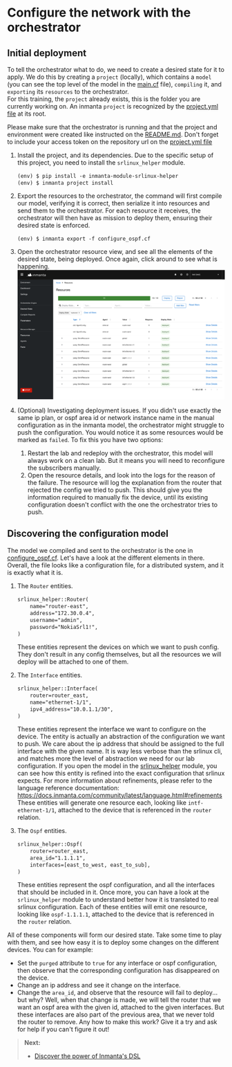 # Configure the network with the orchestrator

## Initial deployment

To tell the orchestrator what to do, we need to create a desired state for it to apply.  We do this by creating a `project` (locally), which contains a `model` (you can see the top level of the model in the [main.cf](main.cf) file), `compiling` it, and `exporting` its `resources` to the orchestrator.  
For this training, the `project` already exists, this is the folder you are currently working on.  An inmanta `project` is recognized by the  [project.yml file](https://docs.inmanta.com/community/dev/reference/projectyml.html#project-yml) at its root.

Please make sure that the orchestrator is running and that the project and environment were created like instructed on the [README.md](README.md). Don't forget to include your access token on the repository url on the [project.yml file](project.yml)

1. Install the project, and its dependencies.  Due to the specific setup of this project, you need to install the `srlinux_helper` module.
    ```console
    (env) $ pip install -e inmanta-module-srlinux-helper
    (env) $ inmanta project install
    ```

2. Export the resources to the orchestrator, the command will first compile our model, verifying it is correct, then serialize it into resources and send them to the orchestrator.  For each resource it receives, the orchestrator will then have as mission to deploy them, ensuring their desired state is enforced.
    ```console
    (env) $ inmanta export -f configure_ospf.cf
    ```

3. Open the orchestrator resource view, and see all the elements of the desired state, being deployed.  Once again, click around to see what is happening.
    ![Alt text](images/orchestrator-resources-page.png)

4. (Optional) Investigating deployment issues.  If you didn't use exactly the same ip plan, or ospf area id or network instance name in the manual configuration as in the inmanta model, the orchestrator might struggle to push the configuration.  You would notice it as some resources would be marked as `failed`.  To fix this you have two options:
    1. Restart the lab and redeploy with the orchestrator, this model will always work on a clean lab.  But it means you will need to reconfigure the subscribers manually.
    2. Open the resource details, and look into the logs for the reason of the failure.  The resource will log the explanation from the router that rejected the config we tried to push.  This should give you the information required to manually fix the device, until its existing configuration doesn't conflict with the one the orchestrator tries to push.


## Discovering the configuration model

The model we compiled and sent to the orchestrator is the one in [configure_ospf.cf](./configure_ospf.cf).  Let's have a look at the different elements in there.  Overall, the file looks like a configuration file, for a distributed system, and it is exactly what it is.

1. The `Router` entities.
    ```
    srlinux_helper::Router(
        name="router-east",
        address="172.30.0.4",
        username="admin",
        password="NokiaSrl1!",
    )
    ```

    These entities represent the devices on which we want to push config.  They don't result in any config themselves, but all the resources we will deploy will be attached to one of them.

2. The `Interface` entities.
    ```
    srlinux_helper::Interface(
        router=router_east,
        name="ethernet-1/1",
        ipv4_address="10.0.1.1/30",
    )
    ```

    These entities represent the interface we want to configure on the device.  The entity is actually an abstraction of the configuration we want to push.  We care about the ip address that should be assigned to the full interface with the given name.  It is way less verbose than the srlinux cli, and matches more the level of abstraction we need for our lab configuration.  If you open the model in the [srlinux_helper](./inmanta-module-srlinux-helper/model/_init.cf#L82) module, you can see how this entity is refined into the exact configuration that srlinux expects.  For more information about refinements, please refer to the language reference documentation: https://docs.inmanta.com/community/latest/language.html#refinements  
    These entities will generate one resource each, looking like `intf-ethernet-1/1`, attached to the device that is referenced in the `router` relation.

3. The `Ospf` entities.
    ```
    srlinux_helper::Ospf(
        router=router_east,
        area_id="1.1.1.1",
        interfaces=[east_to_west, east_to_sub],
    )
    ```

    These entities represent the ospf configuration, and all the interfaces that should be included in it.  Once more, you can have a look at the `srlinux_helper` module to understand better how it is translated to real srlinux configuration.  Each of these entities will emit one resource, looking like `ospf-1.1.1.1`, attached to the device that is referenced in the `router` relation.

All of these components will form our desired state.  Take some time to play with them, and see how easy it is to deploy some changes on the different devices.  You can for example:
- Set the `purged` attribute to `true` for any interface or ospf configuration, then observe that the corresponding configuration has disappeared on the device.
- Change an ip address and see it change on the interface.
- Change the `area_id`, and observe that the resource will fail to deploy... but why?  Well, when that change is made, we will tell the router that we want an ospf area with the given id, attached to the given interfaces.  But these interfaces are also part of the previous area, that we never told the router to remove.  Any how to make this work?  Give it a try and ask for help if you can't figure it out!


> **Next:**
> - [Discover the power of Inmanta's DSL](./2-getting-further.md)
